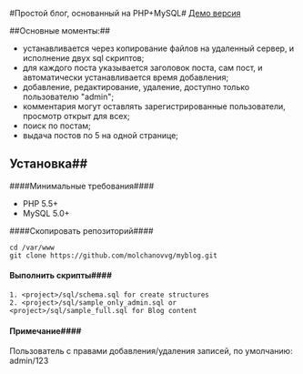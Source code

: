 #Простой блог, основанный на PHP+MySQL#
[Демо версия](http://myblog.molchanov.site)

##Основные моменты:##
- устанавливается через копирование файлов на удаленный сервер, и исполнение двух sql скриптов;
- для каждого поста указывается заголовок поста, сам пост, и автоматически устанавливается время добавления;
- добавление, редактирование, удаление, доступно только пользователю  "admin";
- комментария могут оставлять зарегистрированные пользователи, просмотр открыт для всех;
- поиск по постам;
- выдача постов по 5 на одной странице;

## Установка##

####Минимальные требования####
- PHP 5.5+
- MySQL 5.0+

####Скопировать репозиторий####
```
cd /var/www
git clone https://github.com/molchanovvg/myblog.git
```
#### Выполнить скрипты####
```
1. <project>/sql/schema.sql for create structures
2. <project>/sql/sample_only_admin.sql or <project>/sql/sample_full.sql for Blog content
```
#### Примечание####

Пользователь с правами добавления/удаления записей, по умолчанию: admin/123
